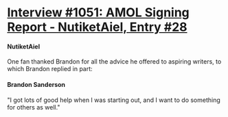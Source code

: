 # [Interview #1051: AMOL Signing Report - NutiketAiel, Entry #28](https://www.theoryland.com/intvmain.php?i=1051#28)

#### NutiketAiel

One fan thanked Brandon for all the advice he offered to aspiring writers, to which Brandon replied in part:

#### Brandon Sanderson

"I got lots of good help when I was starting out, and I want to do something for others as well."

